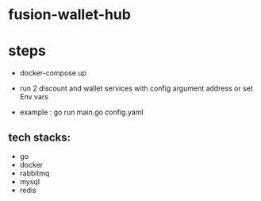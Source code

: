 # fusion-wallet-hub

# steps

- docker-compose up

- run 2 discount and wallet services with config argument address or set Env vars
- example : go run main.go config.yaml


## tech stacks:
- go
- docker
- rabbitmq 
- mysql
- redis